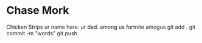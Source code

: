 # Chase Mork
Chicken Strips
ur name here. ur dad.
among us fortnite amogus
git add .
git commit -m "words"
git push